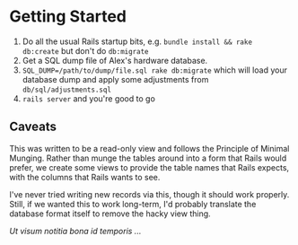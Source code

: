 # Getting Started

1. Do all the usual Rails startup bits, e.g. `bundle install && rake db:create` but don't do `db:migrate`
1. Get a SQL dump file of Alex's hardware database.
1. `SQL_DUMP=/path/to/dump/file.sql rake db:migrate` which will load your database dump and apply some adjustments from `db/sql/adjustments.sql`
1. `rails server` and you're good to go

## Caveats

This was written to be a read-only view and follows the Principle of Minimal Munging. Rather than munge the tables around into a form that Rails would prefer, we create some views to provide the table names that Rails expects, with the columns that Rails wants to see.

I've never tried writing new records via this, though it should work properly. Still, if we wanted this to work long-term, I'd probably translate the database format itself to remove the hacky view thing.

_Ut visum notitia bona id temporis ..._

